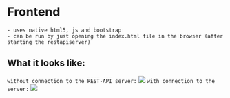 # Frontend

```
- uses native html5, js and bootstrap
- can be run by just opening the index.html file in the browser (after starting the restapiserver)
```

## What it looks like:

`without connection to the REST-API server:`
<img src="https://cdn.discordapp.com/attachments/638844015084568597/745674192107601920/unknown.png">
`with connection to the server:`
<img src="https://cdn.discordapp.com/attachments/638844015084568597/745674550812868750/unknown.png">

